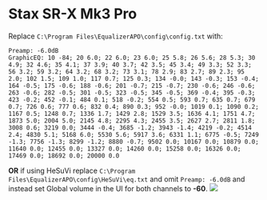 # Stax SR-X Mk3 Pro
Replace `C:\Program Files\EqualizerAPO\config\config.txt` with:
```
Preamp: -6.0dB
GraphicEQ: 10 -84; 20 6.0; 22 6.0; 23 6.0; 25 5.8; 26 5.6; 28 5.3; 30 4.9; 32 4.6; 35 4.1; 37 3.9; 40 3.7; 42 3.5; 45 3.4; 49 3.3; 52 3.3; 56 3.2; 59 3.2; 64 3.2; 68 3.2; 73 3.1; 78 2.9; 83 2.7; 89 2.3; 95 2.0; 102 1.5; 109 1.0; 117 0.7; 125 0.3; 134 -0.0; 143 -0.3; 153 -0.4; 164 -0.5; 175 -0.6; 188 -0.6; 201 -0.7; 215 -0.7; 230 -0.6; 246 -0.6; 263 -0.6; 282 -0.5; 301 -0.5; 323 -0.5; 345 -0.5; 369 -0.4; 395 -0.3; 423 -0.2; 452 -0.1; 484 0.1; 518 -0.2; 554 0.5; 593 0.7; 635 0.7; 679 0.7; 726 0.6; 777 0.6; 832 0.4; 890 0.3; 952 -0.0; 1019 0.1; 1090 0.2; 1167 0.5; 1248 0.7; 1336 1.7; 1429 2.8; 1529 3.5; 1636 4.1; 1751 4.7; 1873 5.0; 2004 5.0; 2145 4.8; 2295 4.3; 2455 3.5; 2627 2.7; 2811 1.8; 3008 0.6; 3219 0.0; 3444 -0.4; 3685 -1.2; 3943 -1.4; 4219 -0.2; 4514 2.4; 4830 5.1; 5168 6.0; 5530 5.6; 5917 3.6; 6331 1.1; 6775 -0.5; 7249 -1.3; 7756 -1.3; 8299 -1.2; 8880 -0.7; 9502 0.0; 10167 0.0; 10879 0.0; 11640 0.0; 12455 0.0; 13327 0.0; 14260 0.0; 15258 0.0; 16326 0.0; 17469 0.0; 18692 0.0; 20000 0.0
```
**OR** if using HeSuVi replace `C:\Program Files\EqualizerAPO\config\HeSuVi\eq.txt` and omit `Preamp: -6.0dB` and instead set Global volume in the UI for both channels to **-60**.
![](https://raw.githubusercontent.com/jaakkopasanen/AutoEq/master/results/Headphone.com/innerfidelity/onear/Stax%20SR-X%20Mk3%20Pro/Stax%20SR-X%20Mk3%20Pro.png)